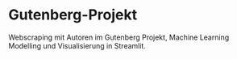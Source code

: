 # Gutenberg-Projekt

Webscraping mit Autoren im Gutenberg Projekt, Machine Learning Modelling und Visualisierung in Streamlit.
